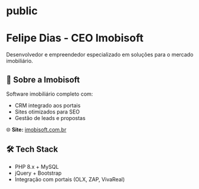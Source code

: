 # public
# Felipe Dias - CEO Imobisoft 

Desenvolvedor e empreendedor especializado em soluções para o mercado imobiliário.

## 🚀 Sobre a Imobisoft
Software imobiliário completo com:
- CRM integrado aos portais
- Sites otimizados para SEO
- Gestão de leads e propostas

🌐 **Site:** [imobisoft.com.br](https://imobisoft.com.br)

## 🛠️ Tech Stack
- PHP 8.x + MySQL
- jQuery + Bootstrap
- Integração com portais (OLX, ZAP, VivaReal)
